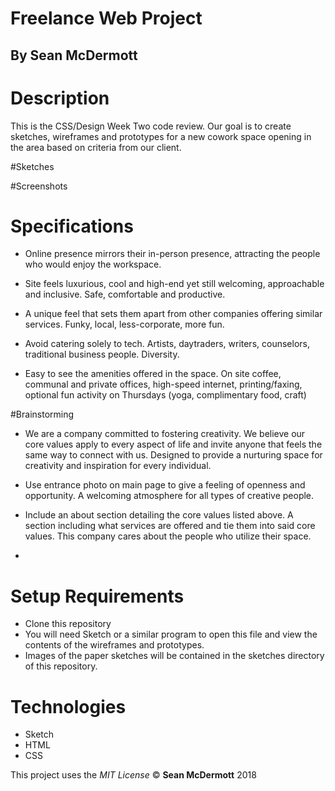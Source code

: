 # Freelance Web Project

## By Sean McDermott

# Description
This is the CSS/Design Week Two code review. Our goal is to create sketches, wireframes and prototypes for a new cowork space opening in the area based on criteria from our client.

#Sketches

#Screenshots

# Specifications
* Online presence mirrors their in-person presence, attracting the people who would enjoy the workspace.

* Site feels luxurious, cool and high-end yet still welcoming, approachable and inclusive. Safe, comfortable and productive.

* A unique feel that sets them apart from other companies offering similar services. Funky, local, less-corporate, more fun.

* Avoid catering solely to tech. Artists, daytraders, writers, counselors, traditional business people. Diversity.

* Easy to see the amenities offered in the space. On site coffee, communal and private offices, high-speed internet, printing/faxing, optional fun activity on Thursdays (yoga, complimentary food, craft)

#Brainstorming

* We are a company committed to fostering creativity. We believe our core values apply to every aspect of life and invite anyone that feels the same way to connect with us. Designed to provide a nurturing space for creativity and inspiration for every individual.

* Use entrance photo on main page to give a feeling of openness and opportunity. A welcoming atmosphere for all types of creative people.

* Include an about section detailing the core values listed above. A section including what services are offered and tie them into said core values. This company cares about the people who utilize their space.

*   

# Setup Requirements
* Clone this repository
* You will need Sketch or a similar program to open this file and view the contents of the wireframes and prototypes.
* Images of the paper sketches will be contained in the sketches directory of this repository.
<!-- * Run npm install to install all dependencies
* Run npm run start to build and start the development environment -->

<!-- # Notes
* To hold all images, **Make a folder called 'images' in the src/ directory**
* If you want to rename your assets folder, currently known as 'images', **Make sure to change the outputPath and inputPath in webpack.config.js > module > rules > file-loader to your desired assets directory name.** -->

# Technologies
* Sketch
* HTML
* CSS
<!-- * JavaScript
* Webpack
* Jasmine
* Karma -->

This project uses the _MIT License_
&copy; **Sean McDermott** 2018
